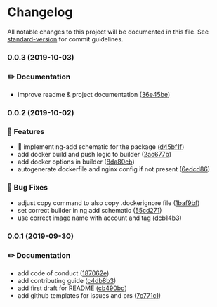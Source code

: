 # Changelog

All notable changes to this project will be documented in this file. See [standard-version](https://github.com/conventional-changelog/standard-version) for commit guidelines.

### 0.0.3 (2019-10-03)

### ✏️ Documentation

- improve readme & project documentation ([36e45be](https://github.com/kauppfbi/ngx-deploy-docker/commit/36e45be))

### 0.0.2 (2019-10-02)

### 🎸 Features

- 🎉 implement ng-add schematic for the package ([d45bf1f](https://github.com/kauppfbi/ngx-deploy-docker/commit/d45bf1f))
- add docker build and push logic to builder ([2ac677b](https://github.com/kauppfbi/ngx-deploy-docker/commit/2ac677b))
- add docker options in builder ([8da80cb](https://github.com/kauppfbi/ngx-deploy-docker/commit/8da80cb))
- autogenerate dockerfile and nginx config if not present ([6edcd86](https://github.com/kauppfbi/ngx-deploy-docker/commit/6edcd86))

### 🐛 Bug Fixes

- adjust copy command to also copy .dockerignore file ([1baf9bf](https://github.com/kauppfbi/ngx-deploy-docker/commit/1baf9bf))
- set correct builder in ng add schematic ([55cd271](https://github.com/kauppfbi/ngx-deploy-docker/commit/55cd271))
- use correct image name with account and tag ([dcb14b3](https://github.com/kauppfbi/ngx-deploy-docker/commit/dcb14b3))

### 0.0.1 (2019-09-30)

### ✏️ Documentation

- add code of conduct ([187062e](https://github.com/kauppfbi/ngx-deploy-docker/commit/187062e))
- add contributing guide ([c4db8b3](https://github.com/kauppfbi/ngx-deploy-docker/commit/c4db8b3))
- add first draft for README ([cb490bd](https://github.com/kauppfbi/ngx-deploy-docker/commit/cb490bd))
- add github templates for issues and prs ([7c771c1](https://github.com/kauppfbi/ngx-deploy-docker/commit/7c771c1))
